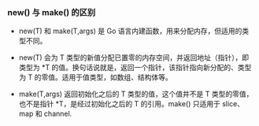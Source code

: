 ### new() 与 make() 的区别
- new(T) 和 make(T,args) 是 Go 语言内建函数，用来分配内存，但适用的类型不同。

- new(T) 会为 T 类型的新值分配已置零的内存空间，并返回地址（指针），即类型为 \*T 的值。换句话说就是，返回一个指针，该指针指向新分配的、类型为 T 的零值。适用于值类型，如数组、结构体等。

- make(T,args) 返回初始化之后的 T 类型的值，这个值并不是 T 类型的零值，也不是指针 \*T，是经过初始化之后的 T 的引用。make() 只适用于 slice、map 和 channel.